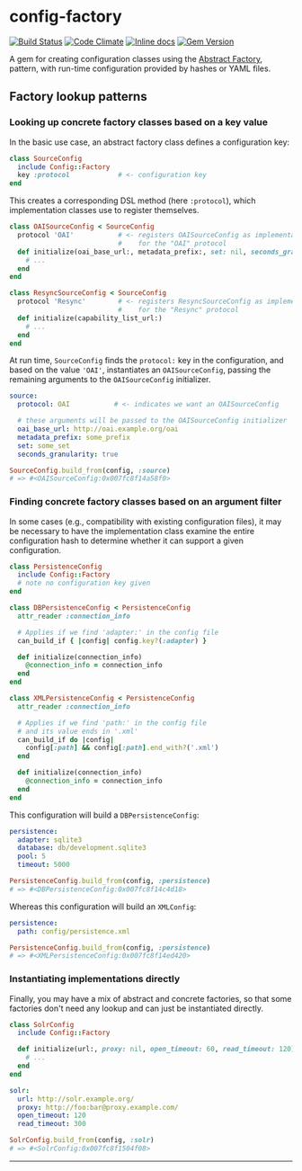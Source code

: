 # config-factory

[![Build Status](https://travis-ci.org/dmolesUC3/config-factory.svg?branch=master)](https://travis-ci.org/dmolesUC3/config-factory)
[![Code Climate](https://codeclimate.com/github/dmolesUC3/config-factory.svg)](https://codeclimate.com/github/dmolesUC3/config-factory)
[![Inline docs](http://inch-ci.org/github/dmolesUC3/config-factory.svg)](http://inch-ci.org/github/dmolesUC3/config-factory)
[![Gem Version](https://img.shields.io/gem/v/config-factory.svg)](https://github.com/dmolesUC3/config-factory/releases)

A gem for creating configuration classes using the
[Abstract Factory](https://web.archive.org/web/20111109224959/http://www.informit.com/articles/article.aspx?p=1398599),
pattern, with run-time configuration provided by hashes or YAML files.

## Factory lookup patterns

### Looking up concrete factory classes based on a key value

In the basic use case, an abstract factory class defines a configuration key:

```ruby
class SourceConfig
  include Config::Factory
  key :protocol            # <- configuration key
end
```

This creates a corresponding DSL method (here `:protocol`), which implementation 
classes use to register themselves.

```ruby
class OAISourceConfig < SourceConfig
  protocol 'OAI'           # <- registers OAISourceConfig as implementation
                           #    for the "OAI" protocol
  def initialize(oai_base_url:, metadata_prefix:, set: nil, seconds_granularity: false)
    # ...
  end
end

class ResyncSourceConfig < SourceConfig
  protocol 'Resync'        # <- registers ResyncSourceConfig as implementation
                           #    for the "Resync" protocol
  def initialize(capability_list_url:)
    # ...
  end
end
```

At run time, `SourceConfig` finds the `protocol:` key in the configuration, and 
based on the value `'OAI'`, instantiates an `OAISourceConfig`, passing the remaining
arguments to the `OAISourceConfig` initializer.

```YAML
source:
  protocol: OAI           # <- indicates we want an OAISourceConfig

  # these arguments will be passed to the OAISourceConfig initializer
  oai_base_url: http://oai.example.org/oai
  metadata_prefix: some_prefix
  set: some_set
  seconds_granularity: true
```

```ruby
SourceConfig.build_from(config, :source)
# => #<OAISourceConfig:0x007fc8f14a58f0>
```

### Finding concrete factory classes based on an argument filter

In some cases (e.g., compatibility with existing configuration files), it may
be necessary to have the implementation class examine the entire configuration
hash to determine whether it can support a given configuration.

```ruby
class PersistenceConfig
  include Config::Factory
  # note no configuration key given
end

class DBPersistenceConfig < PersistenceConfig
  attr_reader :connection_info

  # Applies if we find 'adapter:' in the config file
  can_build_if { |config| config.key?(:adapter) }

  def initialize(connection_info)
    @connection_info = connection_info
  end
end

class XMLPersistenceConfig < PersistenceConfig
  attr_reader :connection_info

  # Applies if we find 'path:' in the config file
  # and its value ends in '.xml'
  can_build_if do |config|
    config[:path] && config[:path].end_with?('.xml')
  end

  def initialize(connection_info)
    @connection_info = connection_info
  end
end
```

This configuration will build a `DBPersistenceConfig`:

```YAML
persistence:
  adapter: sqlite3
  database: db/development.sqlite3
  pool: 5
  timeout: 5000
```

```ruby
PersistenceConfig.build_from(config, :persistence)
# => #<DBPersistenceConfig:0x007fc8f14c4d18>
```

Whereas this configuration will build an `XMLConfig`:

```YAML
persistence:
  path: config/persistence.xml
```

```ruby
PersistenceConfig.build_from(config, :persistence)
# => #<XMLPersistenceConfig:0x007fc8f14ed420>
```

### Instantiating implementations directly

Finally, you may have a mix of abstract and concrete factories, so that some factories
don't need any lookup and can just be instantiated directly.

```ruby
class SolrConfig
  include Config::Factory

  def initialize(url:, proxy: nil, open_timeout: 60, read_timeout: 120)
    # ...
  end
end
```

```YAML
solr:
  url: http://solr.example.org/
  proxy: http://foo:bar@proxy.example.com/
  open_timeout: 120
  read_timeout: 300
```

```ruby
SolrConfig.build_from(config, :solr)
# => #<SolrConfig:0x007fc8f1504f08>
```

<!-- ## Environments -->

---

<!--

## Example

The abstract configuration factory declares a `key`, which is used to look up the concrete
config class for a given configuration. Concrete implementations register themselves with a
DSL method named after the `key` value.

In the example below, the `SourceConfig` abstract factory declares the key `:protocol`; the
concrete classes `OAISourceConfig` and `ResyncSourceConfig` register themselves with
`protocol: 'OAI'` and `protocol: 'Resync'`, respectively. `SourceConfig.for_environment()`
will then look for a `protocol:` line in the configuration file to determine which
registered concrete class to instantiate.


### Single-environment example

Configuration file:


Loading:

```ruby
environment = Environment.load_file('spec/data/single-environment.yml')
# => #<Config::Factory::Environment:0x007fe8d3883240 @name=:production, @configs={"source"=>{"protocol"=>"OAI", "oai_base_url"=>"http://oai.example.org/oai", "metadata_prefix"=>"some_prefix", "set"=>"some_set", "seconds_granularity"=>true}}> 
source_config = SourceConfig.for_environment(environment, :source)
# => #<OAISourceConfig:0x007fe8d38b3990 @oai_base_url="http://oai.example.org/oai", @metadata_prefix="some_prefix", @set="some_set", @seconds_granularity=true> 
```

### Multiple-environment example

Configuration file:

```YAML
test:
  source:
    protocol: Resync
    capability_list_url: http://localhost:8888/capabilitylist.xml

production:
  source:
    protocol: OAI
    oai_base_url: http://oai.example.org/oai
    metadata_prefix: some_prefix
    set: some_set
    seconds_granularity: true
```

Loading:

```ruby
environments = Environments.load_file('spec/data/multiple_environments.yml')
# => {:test=>#<Config::Factory::Environment:0x007fe8d3863dc8 @name=:test, @configs={"source"=>{"protocol"=>"Resync", "capability_list_url"=>"http://localhost:8888/capabilitylist.xml"}}>, :production=>#<Config::Factory::Environment:0x007fe8d3863be8 @name=:production, @configs={"source"=>{"protocol"=>"OAI", "oai_base_url"=>"http://oai.example.org/oai", "metadata_prefix"=>"some_prefix", "set"=>"some_set", "seconds_granularity"=>true}}>} 
test_env = environments[:test]
# => #<Config::Factory::Environment:0x007fe8d383a400 @name=:test, @configs={"source"=>{"protocol"=>"Resync", "capability_list_url"=>"http://localhost:8888/capabilitylist.xml"}}> 
source_config = SourceConfig.for_environment(test_env, :source)
# => #<ResyncSourceConfig:0x007fe8d48180c0 @capability_list_url="http://localhost:8888/capabilitylist.xml"> 
```

## Config classes with only one implementation

`config-factory` also supports instantiating concrete configuration classes directly.
In this case, we simply don't declare a `key` for the class, and the configuration hash
will be passed directly to the initializer of the concrete class.

```ruby
class DBConfig
  include Config::Factory

  def initialize(connection_info)
    @connection_info = connection_info
  end
end
```

```YAML
test:
  db:
    adapter: sqlite3
    database: ':memory:'
    pool: 5
    timeout: 5000

production:
  db:
    adapter: mysql2
    host: mydb.example.org
    database: myapp
    username: myuser
    password: blank
    port: 3306
    encoding: utf8
```

-->
